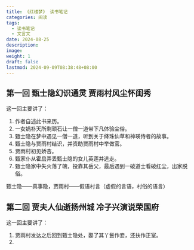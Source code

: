 ```yaml
---
title: 《红楼梦》 读书笔记
categories: 阅读
tags:
  - 读书笔记
  - 文言文
date: 2024-08-25
description: 
image: 
weight: 1
draft: false
lastmod: 2024-09-09T08:38:48+08:00
---
```


## 第一回 甄士隐幻识通灵 贾雨村风尘怀闺秀

这一回主要讲了：
1. 作者自述此书来历。
2. 一女娲䃼天所剩顽石让一僧一道带下凡体验尘俗。
3. 甄士隐在梦中遇见一僧一道，听到关于绛珠仙草和神瑛侍者的故事。
4. 甄士隐与贾雨村结识，并资助贾雨村中举做官。
5. 贾雨村初见娇杏。
6. 甄家仆从霍启弄丢甄士隐的女儿英莲并逃走。
7. 甄士隐家中失火落了魄，投靠其岳父，最后遇到一破道士看破红尘，出家脱俗。

甄士隐——真事隐，贾雨村——假语村言（虚假的言语，村俗的语言）

## 第二回 贾夫人仙逝扬州城 冷子兴演说荣国府

这一回主要讲了：
1. 贾雨村发达之后回到甄士隐处，娶了其丫鬟作妾，还扶作正室。
2. 